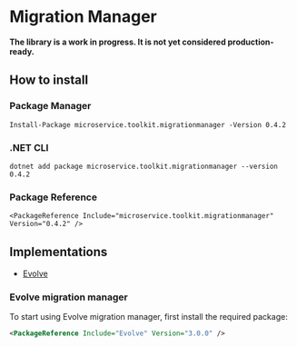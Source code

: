 ﻿# Migration Manager

__The library is a work in progress. It is not yet considered production-ready.__

## How to install

### Package Manager
```
Install-Package microservice.toolkit.migrationmanager -Version 0.4.2
```

### .NET CLI
```
dotnet add package microservice.toolkit.migrationmanager --version 0.4.2
```

### Package Reference
```
<PackageReference Include="microservice.toolkit.migrationmanager" Version="0.4.2" />
```

## Implementations
- [Evolve](#evolve)

### Evolve migration manager

<a name="evolve"></a>
To start using Evolve migration manager, first install the required package:
```xml
<PackageReference Include="Evolve" Version="3.0.0" />
```
